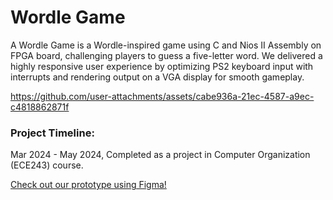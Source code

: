 # Wordle Game

A Wordle Game is a Wordle-inspired game using C and Nios II Assembly on FPGA board, challenging players to guess a five-letter word.
We delivered a highly responsive user experience by optimizing PS2 keyboard input with interrupts and rendering output on a VGA display for smooth gameplay.

https://github.com/user-attachments/assets/cabe936a-21ec-4587-a9ec-c4818862871f

### Project Timeline:
Mar 2024 - May 2024, Completed as a project in Computer Organization (ECE243) course.

[Check out our prototype using Figma!](https://www.figma.com/design/JRM97uZObJ9WYYZKYw3Fq8/Wordle-Nios-II?node-id=0-1&t=a5GAYJSQUxjaQWgg-1)
